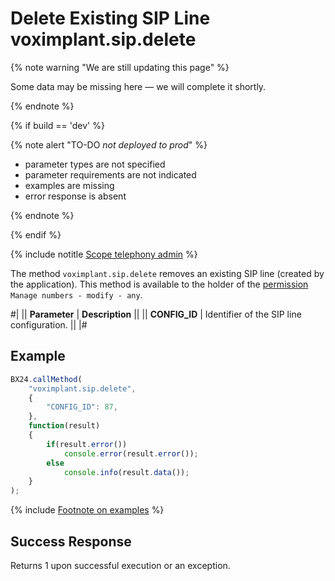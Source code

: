 # Delete Existing SIP Line voximplant.sip.delete

{% note warning "We are still updating this page" %}

Some data may be missing here — we will complete it shortly.

{% endnote %}

{% if build == 'dev' %}

{% note alert "TO-DO _not deployed to prod_" %}

- parameter types are not specified
- parameter requirements are not indicated
- examples are missing
- error response is absent

{% endnote %}

{% endif %}

{% include notitle [Scope telephony admin](../../_includes/scope-telephony-admin.md) %}

The method `voximplant.sip.delete` removes an existing SIP line (created by the application). This method is available to the holder of the [permission](https://helpdesk.bitrix24.com/open/18216960/) `Manage numbers - modify - any`.

#|
|| **Parameter** | **Description** ||
|| **CONFIG_ID** | Identifier of the SIP line configuration. ||
|#

## Example

```js
BX24.callMethod(
    "voximplant.sip.delete",
    {
        "CONFIG_ID": 87,
    },
    function(result)
    {
        if(result.error())
            console.error(result.error());
        else
            console.info(result.data());
    }
);
```

{% include [Footnote on examples](../../../../_includes/examples.md) %}

## Success Response

Returns 1 upon successful execution or an exception.